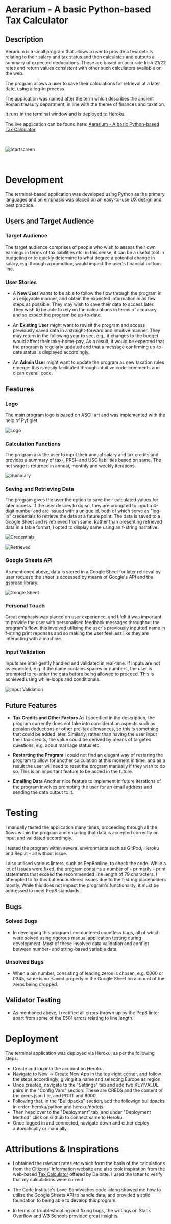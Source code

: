 # **Aerarium - A basic Python-based Tax Calculator**
## **Description**
Aerarium is a small program that allows a user to provide a few details relating to their salary and tax status and then calculates and outputs a summary of expected deducations. These are based on accurate Irish 21/22 rates and return values consistent with other such calculators available on the web. 

The program allows a user to save their calculations for retrieval at a later date, using a log-in process. 

The application was named after the term which describes the ancient Roman treasury department, in line with the theme of finances and taxation.

It runs in the terminal window and is deployed to Heroku. 

The live application can be found here: [Aerarium - A basic Python-based Tax Calculator](https://aerarium.herokuapp.com/)

<br>

![Startscreen](assets/readme/startscreen.png)

<br>

# **Development**
The terminal-based application was developed using Python as the primary languages and an emphasis was placed on an easy-to-use UX design and best practice.

## **Users and Target Audience**

### **Target Audience**
The target audience comprises of people who wish to assess their own earnings in terms of tax liabilities etc: in this sense, it can be a useful tool in budgeting or to quickly determine to what degree a potential change in salary, e.g. through a promotion, would impact the user's financial bottom line.

### **User Stories**
- A **New User** wants to be able to follow the flow through the program in an enjoyable manner, and obtain the expected information in as few steps as possible. They may wish to save their data to access later. They wish to be able to rely on the calculations in terms of accuracy, and so expect the program be up-to-date.

- An **Existing User** might want to revisit the program and access previously saved data in a straight-forward and intuitive manner. They may return in the following year to see, e.g., if changes to the budget would affect their take-home-pay. As a result, it would be expected that the program is regularly updated and that a message confirming up-to-date status is displayed accordingly. 

- An **Admin User** might want to update the program as new taxation rules emerge: this is easily facilitated through intuitive code-comments and clean overall code.  

## **Features**

### **Logo**
The main program logo is based on ASCII art and was implemented with the help of Pyfiglet.

![Logo](assets/readme/logo.png)

### **Calculation Functions**
The program ask the user to input their annual salary and tax credits and provides a summary of tax-, PRSI- and USC liabilities based on same. The net wage is returned in annual, monthly and weekly iterations. 

![Summary](assets/readme/summary.png)

### **Saving and Retrieving Data**
The program gives the user the option to save their calculated values for later access. If the user desires to do so, they are prompted to input a 4-digit number and are issued with a unique id, both of which serve as "log-in" credentials to retrieve the data at a future point. The data is saved to a Google Sheet and is retrieved from same. Rather than presenting retrieved data in a table format, I opted to display same using an f-string narrative. 

![Credentials](assets/readme/credentials.png)

![Retrieved](assets/readme/retrieveddata.png)

### **Google Sheets API**
As mentioned above, data is stored in a Google Sheet for later retrieval by user request: the sheet is accessed by means of Google's API and the gspread library. 

![Google Sheet](assets/readme/sheet.png)

### **Personal Touch**
Great emphasis was placed on user experience, and I felt it was important to provide the user with personalised feedback messages throughout the program's flow: this involved utilising the user's previously inputted name in f-string print reponses and so making the user feel less like they are interacting with a machine.

### **Input Validation**
Inputs are intelligently handled and validated in real-time. If inputs are not as expected, e.g. if the name contains spaces or numbers, the user is prompted to re-enter the data before being allowed to proceed. This is achieved using while-loops and conditionals. 

![Input Validation](assets/readme/validation.png)

## **Future Features**

- **Tax Credits and Other Factors** As I specified in the description, the program currently does not take into consideration aspects such as pension deductions or other pre-tax allowances, so this is something that could be added later. Similarly, rather than having the user input their tax-credits, the value could be derived by means of targeted questions, e.g. about marriage status etc.

- **Restarting the Program** I could not find an elegant way of restaring the program to allow for another calculation at this moment in time, and as a result the user will need to reset the program manually if they wish to do so. This is an important feature to be added in the future. 

- **Emailing Data** Another nice feature to implement in future iterations of the program involves prompting the user for an email address and sending the data output to it. 

# **Testing**
I manually tested the application many times, proceeding through all the flows within the program and ensuring that data is accepted correctly on input and validated accordingly.

I tested the program within several environments such as GitPod, Heroku and Repl.it - all without issue. 

I also utilised various linters, such as Pep8online, to check the code. While a lot of issues were fixed, the program contains a number of - primarily - print statements that exceed the recommended line length of 79 characters. I attempted to fix this but encountered issues due to the f-string placeholders mostly. While this does not impact the program's functionality, it must be addressed to meet Pep8 standards.

## **Bugs**
### **Solved Bugs**
- In developing this program I encountered countless bugs, all of which were solved using rigorous manual application testing during development. Most of these involved data validation and conflict between number- and string-based variable data.

### **Unsolved Bugs**
- When a pin number, consisting of leading zeros is chosen, e.g. 0000 or 0345, same is not saved properly in the Google Sheet on account of the zeros being dropped.

## **Validator Testing**
- As mentioned above, I rectified all errors thrown up by the Pep8 linter apart from some of the E501 errors relating to line length.

# **Deployment** 

The terminal application was deployed via Heroku, as per the following steps:

- Create and log into the account on Heroku.  
- Navigate to New -> Create New App in the top-right corner, and follow the steps accordingly, giving it a name and selecting Europe as region.
- Once created, navigate to the "Settings" tab and add two KEY:VALUE pairs in the "Config Vars" section: These are CREDS and the content of the creds.json file, and PORT and 8000. 
- Following that, in the "Buildpacks" section, add the followign buildpacks in order: heroku/python and heroku/nodejs.
- Then head over to the "Deployment" tab, and under "Deployment Method" click on Github to connect same to Heroku.
- Once logged in and connected, navigate down and either deploy automatically or manually.  

# **Attributions & Inspirations**

- I obtained the relevant rates etc which form the basis of the calculations from the [Citizens' Information](https://www.citizensinformation.ie/en/money_and_tax/tax/income_tax/) website and also took inspiration from the web-based [Tax Calculator](http://services.deloitte.ie/) offered by Deloitte. I used the latter to verify that my calculations were correct. 

- The Code Institute's Love-Sandwiches code-along showed me how to utilise the Google Sheets API to handle data, and provided a solid foundation to being able to develop this program. 

- In terms of troubleshooting and fixing bugs, the writings on Stack Overflow and W3 Schools provided great insights. 




